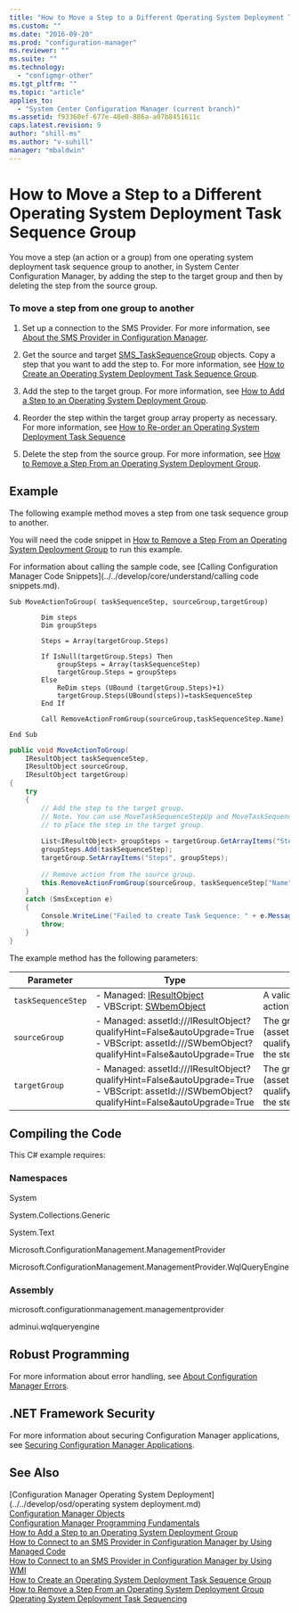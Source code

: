 ```yaml
---
title: "How to Move a Step to a Different Operating System Deployment Task Sequence Group"
ms.custom: ""
ms.date: "2016-09-20"
ms.prod: "configuration-manager"
ms.reviewer: ""
ms.suite: ""
ms.technology: 
  - "configmgr-other"
ms.tgt_pltfrm: ""
ms.topic: "article"
applies_to: 
  - "System Center Configuration Manager (current branch)"
ms.assetid: f93360ef-677e-48e0-886a-a07b8451611c
caps.latest.revision: 9
author: "shill-ms"
ms.author: "v-suhill"
manager: "mbaldwin"
---
```

# How to Move a Step to a Different Operating System Deployment Task Sequence Group
You move a step (an action or a group) from one operating system deployment task sequence group to another, in System Center Configuration Manager, by adding the step to the target group and then by deleting the step from the source group.  
  
### To move a step from one group to another  
  
1.  Set up a connection to the SMS Provider. For more information, see [About the SMS Provider in Configuration Manager](../../develop/core/understand/about-the-sms-provider-in-configuration-manager.md).  
  
2.  Get the source and target [SMS_TaskSequenceGroup](assetId:///SMS_TaskSequenceGroup?qualifyHint=False&autoUpgrade=True) objects. Copy a step that you want to add the step to. For more information, see [How to Create an Operating System Deployment Task Sequence Group](../../develop/osd/how-to-create-an-operating-system-deployment-task-sequence-group.md).  
  
3.  Add the step to the target group. For more information, see [How to Add a Step to an Operating System Deployment Group](../../develop/osd/how-to-add-a-step-to-an-operating-system-deployment-group.md).  
  
4.  Reorder the step within the target group array property as necessary. For more information, see [How to Re-order an Operating System Deployment Task Sequence](../../develop/osd/how-to-reorder-an-operating-system-deployment-task-sequence.md)  
  
5.  Delete the step from the source group. For more information, see [How to Remove a Step From an Operating System Deployment Group](../../develop/osd/how-to-remove-a-step-from-an-operating-system-deployment-group.md).  
  
## Example  
 The following example method moves a step from one task sequence group to another.  
  
 You will need the code snippet in [How to Remove a Step From an Operating System Deployment Group](../../develop/osd/how-to-remove-a-step-from-an-operating-system-deployment-group.md) to run this example.  
  
 For information about calling the sample code, see [Calling Configuration Manager Code Snippets](../../develop/core/understand/calling code snippets.md).  
  
```vbs  
Sub MoveActionToGroup( taskSequenceStep, sourceGroup,targetGroup)  
  
        Dim steps  
        Dim groupSteps   
  
        Steps = Array(targetGroup.Steps)  
  
        If IsNull(targetGroup.Steps) Then  
            groupSteps = Array(taskSequenceStep)  
            targetGroup.Steps = groupSteps  
        Else      
            ReDim steps (UBound (targetGroup.Steps)+1)    
            targetGroup.Steps(UBound(steps))=taskSequenceStep  
        End If      
  
        Call RemoveActionFromGroup(sourceGroup,taskSequenceStep.Name)  
  
End Sub  
```  
  
```c#  
public void MoveActionToGroup(  
    IResultObject taskSequenceStep,   
    IResultObject sourceGroup,   
    IResultObject targetGroup)  
{  
    try  
    {  
        // Add the step to the target group.   
        // Note. You can use MoveTaskSequenceStepUp and MoveTaskSequenceStepDown  
        // to place the step in the target group.  
  
        List<IResultObject> groupSteps = targetGroup.GetArrayItems("Steps");  
        groupSteps.Add(taskSequenceStep);  
        targetGroup.SetArrayItems("Steps", groupSteps);  
  
        // Remove action from the source group.  
        this.RemoveActionFromGroup(sourceGroup, taskSequenceStep["Name"].StringValue);  
    }  
    catch (SmsException e)  
    {  
        Console.WriteLine("Failed to create Task Sequence: " + e.Message);  
        throw;  
    }  
}  
```  
  
 The example method has the following parameters:  
  
|Parameter|Type|Description|  
|---------------|----------|-----------------|  
|`taskSequenceStep`|-   Managed: [IResultObject](assetId:///IResultObject?qualifyHint=False&autoUpgrade=True)<br />-   VBScript: [SWbemObject](assetId:///SWbemObject?qualifyHint=False&autoUpgrade=True)|A valid task sequence step (Group or action) ([SMS_TaskSequence_Step](assetId:///SMS_TaskSequence_Step?qualifyHint=False&autoUpgrade=True)).|  
|`sourceGroup`|-   Managed: assetId:///IResultObject?qualifyHint=False&autoUpgrade=True<br />-   VBScript: assetId:///SWbemObject?qualifyHint=False&autoUpgrade=True|The group (assetId:///SMS_TaskSequenceGroup?qualifyHint=False&autoUpgrade=True) the step is copied from.|  
|`targetGroup`|-   Managed: assetId:///IResultObject?qualifyHint=False&autoUpgrade=True<br />-   VBScript: assetId:///SWbemObject?qualifyHint=False&autoUpgrade=True|The group (assetId:///SMS_TaskSequenceGroup?qualifyHint=False&autoUpgrade=True) the step is copied to.|  
  
## Compiling the Code  
 This C# example requires:  
  
### Namespaces  
 System  
  
 System.Collections.Generic  
  
 System.Text  
  
 Microsoft.ConfigurationManagement.ManagementProvider  
  
 Microsoft.ConfigurationManagement.ManagementProvider.WqlQueryEngine  
  
### Assembly  
 microsoft.configurationmanagement.managementprovider  
  
 adminui.wqlqueryengine  
  
## Robust Programming  
 For more information about error handling, see [About Configuration Manager Errors](../../develop/core/understand/about-configuration-manager-errors.md).  
  
## .NET Framework Security  
 For more information about securing Configuration Manager applications, see [Securing Configuration Manager Applications](../../develop/core/understand/securing-configuration-manager-applications.md).  
  
## See Also  
 [Configuration Manager Operating System Deployment](../../develop/osd/operating system deployment.md)   
 [Configuration Manager Objects](../../develop/core/understand/configuration-manager-objects.md)   
 [Configuration Manager Programming Fundamentals](../../develop/core/understand/configuration-manager-programming-fundamentals.md)   
 [How to Add a Step  to an Operating System Deployment Group](../../develop/osd/how-to-add-a-step-to-an-operating-system-deployment-group.md)   
 [How to Connect to an SMS Provider in Configuration Manager by Using Managed Code](../../develop/core/understand/2a435561-01b7-45d5-b7cf-89fc1845025f.md)   
 [How to Connect to an SMS Provider in Configuration Manager  by Using WMI](../../develop/core/understand/how-to-connect-to-an-sms-provider-in-configuration-manager-by-using-wmi.md)   
 [How to Create an Operating System Deployment Task Sequence Group](../../develop/osd/how-to-create-an-operating-system-deployment-task-sequence-group.md)   
 [How to Remove a Step From an Operating System Deployment Group](../../develop/osd/how-to-remove-a-step-from-an-operating-system-deployment-group.md)   
 [Operating System Deployment Task Sequencing](../../develop/osd/operating-system-deployment-task-sequencing.md)